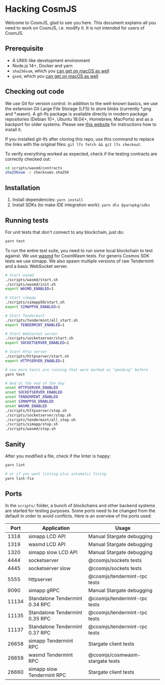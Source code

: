 # Hacking CosmJS

Welcome to CosmJS, glad to see you here. This document explains all you need to
work on CosmJS, i.e. modify it. It is not intended for users of CosmJS.

## Prerequisite

- A UNIX-like development environment
- Node.js 14+, Docker and yarn
- `sha256sum`, which you
  [can get on macOS as well](https://unix.stackexchange.com/questions/426837/no-sha256sum-in-macos)
- `gsed`, which you
  [can get on macOS as well](https://formulae.brew.sh/formula/gnu-sed)

## Checking out code

We use Git for version control. In addition to the well-known basics, we use the
extension Git Large File Storage (LFS) to store blobs (currently \*.png and
\*.wasm). A git-lfs package is available directly in modern package repositories
(Debian 10+, Ubuntu 18.04+, Homebrew, MacPorts) and as a backport for older
systems. Please see [this website](https://git-lfs.github.com/) for instructions
how to install it.

If you installed git-lfs after cloning this repo, use this command to replace
the links with the original files: `git lfs fetch && git lfs checkout`.

To verify everything worked as expected, check if the testing contracts are
correctly checked out:

```sh
cd scripts/wasmd/contracts
sha256sum -c checksums.sha256
```

## Installation

1. Install dependencies: `yarn install`
2. Install SDKs (to make IDE integration work): `yarn dlx @yarnpkg/sdks`

## Running tests

For unit tests that don't connect to any blockchain, just do:

```sh
yarn test
```

To run the entire test suite, you need to run some local blockchain to test
against. We use [wasmd](https://github.com/CosmWasm/wasmd) for CosmWasm tests.
For generis Cosmos SDK tests we use simapp. We also spawn multiple versions of
raw Tendermint and a basic WebSocket server.

```sh
# Start wasmd
./scripts/wasmd/start.sh
./scripts/wasmd/init.sh
export WASMD_ENABLED=1

# Start simapp
./scripts/simapp50/start.sh
export SIMAPP50_ENABLED=1

# Start Tendermint
./scripts/tendermint/all_start.sh
export TENDERMINT_ENABLED=1

# Start WebSocket server
./scripts/socketserver/start.sh
export SOCKETSERVER_ENABLED=1

# Start Http server
./scripts/httpserver/start.sh
export HTTPSERVER_ENABLED=1

# now more tests are running that were marked as "pending" before
yarn test

# And at the end of the day
unset HTTPSERVER_ENABLED
unset SOCKETSERVER_ENABLED
unset TENDERMINT_ENABLED
unset SIMAPP50_ENABLED
unset WASMD_ENABLED
./scripts/httpserver/stop.sh
./scripts/socketserver/stop.sh
./scripts/tendermint/all_stop.sh
./scripts/simapp/stop.sh
./scripts/wasmd/stop.sh
```

## Sanity

After you modified a file, check if the linter is happy:

```sh
yarn lint

# or if you want linting plus automatic fixing
yarn lint-fix
```

## Ports

In the `scripts/` folder, a bunch of blockchains and other backend systems are
started for testing purposes. Some ports need to be changed from the default in
order to avoid conflicts. Here is an overview of the ports used:

| Port  | Application                    | Usage                           |
| ----- | ------------------------------ | ------------------------------- |
| 1318  | simapp LCD API                 | Manual Stargate debugging       |
| 1319  | wasmd LCD API                  | Manual Stargate debugging       |
| 1320  | simapp slow LCD API            | Manual Stargate debugging       |
| 4444  | socketserver                   | @cosmjs/sockets tests           |
| 4445  | socketserver slow              | @cosmjs/sockets tests           |
| 5555  | httpserver                     | @cosmjs/tendermint-rpc tests    |
| 9090  | simapp gRPC                    | Manual Stargate debugging       |
| 11134 | Standalone Tendermint 0.34 RPC | @cosmjs/tendermint-rpc tests    |
| 11135 | Standalone Tendermint 0.35 RPC | @cosmjs/tendermint-rpc tests    |
| 11137 | Standalone Tendermint 0.37 RPC | @cosmjs/tendermint-rpc tests    |
| 26658 | simapp Tendermint RPC          | Stargate client tests           |
| 26659 | wasmd Tendermint RPC           | @cosmjs/cosmwasm-stargate tests |
| 26660 | simapp slow Tendermint RPC     | Stargate client tests           |
